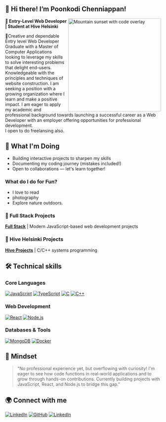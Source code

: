  
## 👋 Hi there! I’m Poonkodi Chenniappan! 

<img src="https://media4.giphy.com/media/v1.Y2lkPTc5MGI3NjExZXJ5aDU3am90c2pobmF6OXZyN3JqZ3pvdHkya3dhMHhwOWI2eDh2NCZlcD12MV9pbnRlcm5hbF9naWZfYnlfaWQmY3Q9Zw/KQH0WCrlQNWD3uvSZX/giphy.gif" width="300" align="right" alt="Mountain sunset with code overlay"/>

**📌 Entry-Level Web Developer | Student at Hive Helsinki**

🌟Creative and dependable Entry level Web Developer Graduate with a Master of Computer Applications looking to leverage my skills to solve interesting problems that delight end-users. 
Knowledgeable with the principles and techniques of website construction. 
I am seeking a position with a growing organization where I learn and make a positive impact. I am eager to apply my academic and professional background towards launching a successful career as a Web Developer with an employer offering opportunities for professional development.		
I open to do freelansing also.

## 🚀 What I'm Doing
- Building interactive projects to sharpen my skills
- Documenting my coding journey (mistakes included!)
- Open to collaborations — let's learn together!

### What do I do for Fun?
- I love to read
- photography
- Explore nature outdoors.

### 🚀 Full Stack Projects
[**Full Stack**](https://github.com/full-stack-open-lk) | Modern JavaScript-based web development projects

### 🚀 Hive Helsinki Projects
[**Hive Projects**](https://github.com/coding-school-projects) | C/C++ systems programming

## 🛠️ Technical skills

### Core Languages
[![JavaScript](https://img.shields.io/badge/JavaScript-000000?style=for-the-badge&logo=javascript&logoColor=white)](https://developer.mozilla.org/en-US/docs/Web/JavaScript)
[![TypeScript](https://img.shields.io/badge/TypeScript-000000?style=for-the-badge&logo=typescript&logoColor=white)](https://www.typescriptlang.org/)
[![C](https://img.shields.io/badge/C-000000?style=for-the-badge&logo=c&logoColor=white)](https://en.cppreference.com/w/c/language)
[![C++](https://img.shields.io/badge/C++-000000?style=for-the-badge&logo=cplusplus&logoColor=white)](https://isocpp.org/)

### Web Development
[![React](https://img.shields.io/badge/React-000000?style=for-the-badge&logo=react&logoColor=white)](https://reactjs.org/)
[![Node.js](https://img.shields.io/badge/Node.js-000000?style=for-the-badge&logo=nodedotjs&logoColor=white)](https://nodejs.org/)

### Databases & Tools
[![MongoDB](https://img.shields.io/badge/MongoDB-000000?style=for-the-badge&logo=mongodb&logoColor=white)](https://www.mongodb.com/)
[![Docker](https://img.shields.io/badge/Docker-000000?style=for-the-badge&logo=docker&logoColor=white)](https://www.docker.com/)

## 🌱 Mindset
> "No professional experience yet, but overflowing with curiosity! I'm eager to see how code functions in real-world applications and to grow through hands-on contributions. Currently building projects with JavaScript, React, and Node.js to bridge this gap."

## 🌍 Connect with me
[![LinkedIn](https://img.shields.io/badge/LinkedIn-000000?style=for-the-badge&logo=linkedin&logoColor=white)](https://www.linkedin.com/in/cpoonkodi/)
[![GitHub](https://img.shields.io/badge/GitHub-000000?style=for-the-badge&logo=github&logoColor=white)](https://github.com/cpoonkodi)
<a href="https://www.linkedin.com/in/cpoonkodi/">![LinkedIn](https://img.shields.io/badge/LinkedIn-0077B5?style=for-the-badge&logo=linkedin&logoColor=white)</a>

